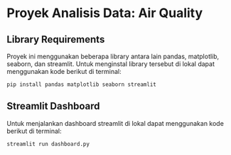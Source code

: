 # Proyek Analisis Data: Air Quality
## Library Requirements
Proyek ini menggunakan beberapa library antara lain pandas, matplotlib, seaborn, dan streamlit. Untuk menginstal library tersebut di lokal dapat menggunakan kode berikut di terminal:
```
pip install pandas matplotlib seaborn streamlit
```

## Streamlit Dashboard
Untuk menjalankan dashboard streamlit di lokal dapat menggunakan kode berikut di terminal:
```
streamlit run dashboard.py
```
